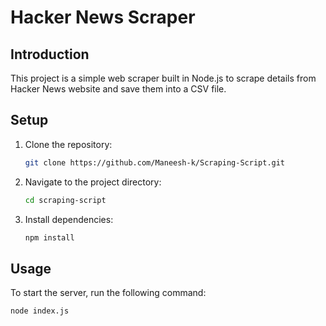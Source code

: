 # Hacker News Scraper

## Introduction
This project is a simple web scraper built in Node.js to scrape details from Hacker News website and save them into a CSV file.

## Setup
1. Clone the repository:
    ```bash
    git clone https://github.com/Maneesh-k/Scraping-Script.git
    ```

2. Navigate to the project directory:
    ```bash
    cd scraping-script

    ```

3. Install dependencies:
    ```bash
    npm install
    ```

## Usage
To start the server, run the following command:
```bash
node index.js
